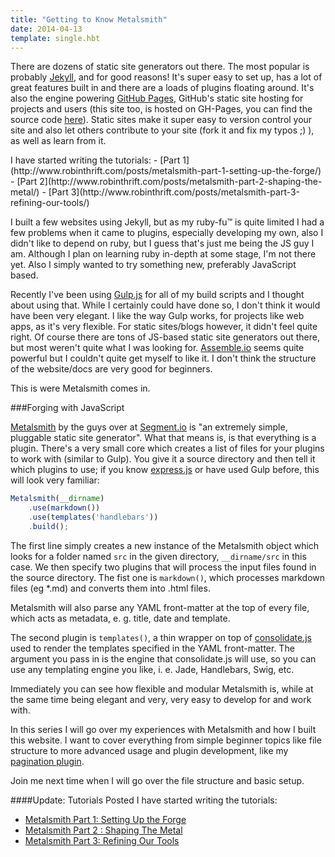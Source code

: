 ```yaml
---
title: "Getting to Know Metalsmith"
date: 2014-04-13
template: single.hbt
---
```

There are dozens of static site generators out there. The most popular is probably [Jekyll](http://jekyllrb.com/), and for good reasons! It's super easy to set up, has a lot of great features built in and there are a loads of plugins floating around. It's also the engine powering [GitHub Pages](https://pages.github.com/), GitHub's static site hosting for projects and users (this site too, is hosted on GH-Pages, you can find the source code [here](https://github.com/RobinThrift/RobinThrift.com)). Static sites make it super easy to version control your site and also let others contribute to your site (fork it and fix my typos ;) ), as well as learn from it.

<div class="side_note">
    I have started writing the tutorials:
    - [Part 1](http://www.robinthrift.com/posts/metalsmith-part-1-setting-up-the-forge/)
    - [Part 2](http://www.robinthrift.com/posts/metalsmith-part-2-shaping-the-metal/)
    - [Part 3](http://www.robinthrift.com/posts/metalsmith-part-3-refining-our-tools/)
</div>

I built a few websites using Jekyll, but as my ruby-fu&trade; is quite limited I had a few problems when it came to plugins, especially developing my own, also I didn't like to depend on ruby, but I guess that's just me being the JS guy I am. Although I plan on learning ruby in-depth at some stage, I'm not there yet. Also I simply wanted to try something new, preferably JavaScript based.

Recently I've been using [Gulp.js](http://gulpjs.com/) for all of my build scripts and I thought about using that. While I certainly could have done so, I don't think it would have been very elegant. I like the way Gulp works, for projects like web apps, as it's very flexible. For static sites/blogs however, it didn't feel quite right. Of course there are tons of JS-based static site generators out there, but most weren't quite what I was looking for. [Assemble.io](http://assemble.io/) seems quite powerful but I couldn't quite get myself to like it. I don't think the structure of the website/docs are very good for beginners.

This is were Metalsmith comes in.


###Forging with JavaScript

[Metalsmith](http://www.metalsmith.io/) by the guys over at [Segment.io](https://segment.io/) is "an extremely simple, pluggable static site generator". What that means is, is that everything is a plugin. There's a very small core which creates a list of files for your plugins to work with (similar to Gulp). You give it a source directory and then tell it which plugins to use; if you know [express.js](http://expressjs.com/) or have used Gulp before, this will look very familiar:

```js
Metalsmith(__dirname)
    .use(markdown())
    .use(templates('handlebars'))
    .build();
```

The first line simply creates a new instance of the Metalsmith object which looks for a folder named `src` in the given directory, `__dirname/src` in this case. We then specify two plugins that will process the input files found in the source directory. The fist one is `markdown()`, which processes markdown files (eg *.md) and converts them into .html files. 

Metalsmith will also parse any YAML front-matter at the top of every file, which acts as metadata, e. g. title, date and template.

The second plugin is `templates()`, a thin wrapper on top of [consolidate.js](https://github.com/visionmedia/consolidate.js) used to render the templates specified in the YAML front-matter. The argument you pass in is the engine that consolidate.js will use, so you can use any templating engine you like, i. e. Jade, Handlebars, Swig, etc.

Immediately you can see how flexible and modular Metalsmith is, while at the same time being elegant and very, very easy to develop for and work with.

In this series I will go over my experiences with Metalsmith and how I built this website. I want to cover everything from simple beginner topics like file structure to more advanced usage and plugin development, like my [pagination plugin](https://github.com/RobinThrift/metalsmith-paginate).

Join me next time when I will go over the file structure and basic setup.

####Update: Tutorials Posted
I have started writing the tutorials:
- [Metalsmith Part 1: Setting Up the Forge](http://www.robinthrift.com/posts/metalsmith-part-1-setting-up-the-forge/)
- [Metalsmith Part 2 : Shaping The Metal](http://www.robinthrift.com/posts/metalsmith-part-2-shaping-the-metal/)
- [Metalsmith Part 3: Refining Our Tools](http://www.robinthrift.com/posts/metalsmith-part-3-refining-our-tools/)


